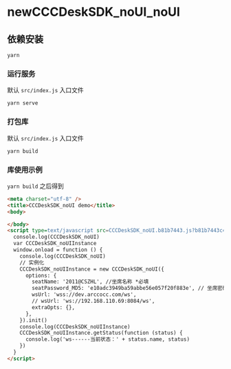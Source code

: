 # newCCCDeskSDK_noUI_noUI

## 依赖安装

```shell
yarn
```

### 运行服务

默认 `src/index.js` 入口文件

```shell
yarn serve
```

### 打包库

默认 `src/index.js` 入口文件

```shell
yarn build
```

### 库使用示例

`yarn build` 之后得到

```html
<meta charset="utf-8" />
<title>CCCDeskSDK_noUI demo</title>
<body>

</body>
<script type=text/javascript src=CCCDeskSDK_noUI.b81b7443.js?b81b7443c4b286d4c680></script>
  console.log(CCCDeskSDK_noUI)
  var CCCDeskSDK_noUIInstance
  window.onload = function () {
    console.log(CCCDeskSDK_noUI)
    // 实例化
    CCCDeskSDK_noUIInstance = new CCCDeskSDK_noUI({
      options: {
        seatName: '2011@CSZHL', //坐席名称 *必填
        seatPassword_MD5: 'e10adc3949ba59abbe56e057f20f883e', // 坐席密码，MD5加密32位小写*必填
        wsUrl: 'wss://dev.arccocc.com/ws',
        // wsUrl: 'ws://192.168.110.69:8084/ws',
        extraOpts: {},
      },
    }).init()
    console.log(CCCDeskSDK_noUIInstance)
    CCCDeskSDK_noUIInstance.getStatus(function (status) {
      console.log('ws------当前状态：' + status.name, status)
    })
  }
</script>
```
